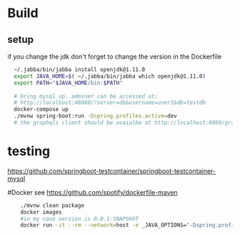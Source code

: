 # Build
## setup
if you change the jdk don't forget to change the version in the Dockerfile
```bash
  ~/.jabba/bin/jabba install openjdk@1.11.0
  export JAVA_HOME=$( ~/.jabba/bin/jabba which openjdk@1.11.0)
  export PATH="$JAVA_HOME/bin:$PATH"
  
  # bring mysql up. adminer can be accessed at:
  # http://localhost:48080/?server=db&username=user1&db=testdb
  docker-compose up
  ./mvnw spring-boot:run -Dspring.profiles.active=dev
  # the graphqli client should be avaialbe at http://localhost:8080/graphiql
```



# testing
https://github.com/springboot-testcontainer/springboot-testcontainer-mysql

#Docker
see https://github.com/spotify/dockerfile-maven

```bash
	./mvnw clean package
	docker images
	#in my case version is 0.0.1-SNAPSHOT
	docker run -it --rm --network=host -e _JAVA_OPTIONS="-Dspring.profiles.active=dev"  refresh2019/chat-api-app:0.0.1-SNAPSHOT 

```